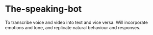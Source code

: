 # The-speaking-bot
To transcribe voice and video into text and vice versa.
Will incorporate emotions and tone, and replicate natural behaviour and responses.
